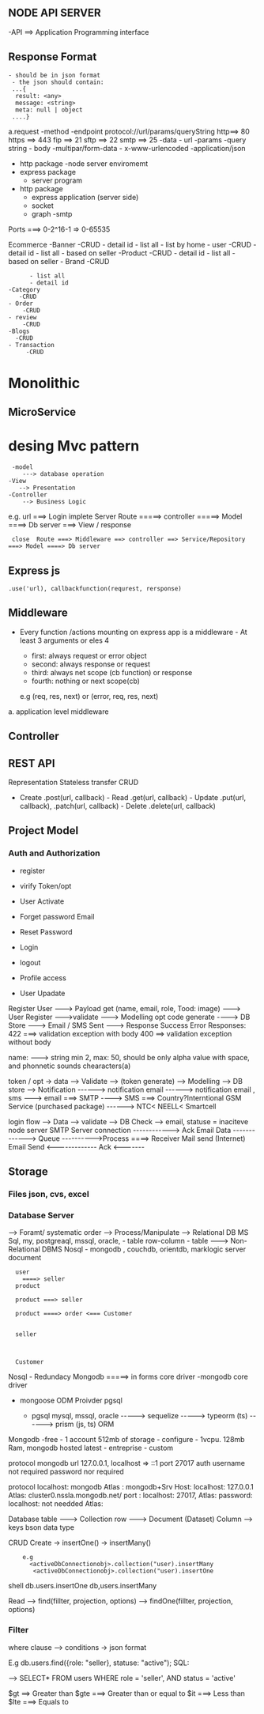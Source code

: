 ## NODE API SERVER

-API ==> Application Programming interface

## Response Format
    - should be in json format
     - the json should contain:
     ...{
      result: <any>
      message: <string>
      meta: null | object
     ....}
a.request
   -method
   -endpoint
     protocol://url/params/queryString
     http==> 80
     https ==> 443
     fip ==> 21
     sftp ==> 22
     smtp ==> 25
   -data
      - url
         -params
         -query string
     - body
         -multipar/form-data
         - x-www-urlencoded
         -application/json
 - http package
   -node server enviromemt
- express package
  - server program
- http package 
  - express application (server side)
   - socket
   - graph
   -smtp


 Ports ===> 0-2^16-1 => 0-65535

 Ecommerce 
    -Banner
       -CRUD
          - detail id
          - list all
          - list by home
    - user
       -CRUD
          - detail id
          - list all
          - based on seller
    -Product
       -CRUD
          - detail id
          - list all
          - based on seller
    - Brand
        -CRUD
         
          - list all
          - detail id
    -Category
       -CRUD
    - Order
        -CRUD
    - review
        -CRUD
    -Blogs
      -CRUD
    - Transaction
         -CRUD

 # Monolithic
 ## MicroService

 # desing Mvc pattern

     -model
        ---> database operation
    -View
       --> Presentation 
    -Controller
        --> Business Logic

e.g. 
  url ===> Login implete
  Server
     Route =====> controller =====> Model ====> Db server ===> View / response


     close  Route ===> Middleware ==> controller ==> Service/Repository ===> Model ====> Db server 


## Express js

    .use('url), callbackfunction(requrest, rersponse)

## Middleware
   - Every function /actions mounting on express app is a middleware 
    - At least 3 arguments or eles 4
       - first: always request or error object
       - second: always response or request
       - third: always  net scope (cb function) or response
       - fourth: nothing or next scope(cb)

       e.g (req, res, next)
       or
       (error, req, res, next)

a. application level middleware

## Controller

## REST API

Representation Stateless transfer
 CRUD
   - Create
      .post(url, callback)
    - Read
       .get(url, callback)
    - Update 
      .put(url, callback), .patch(url, callback)
    - Delete
      .delete(url, callback)


## Project  Model
### Auth and  Authorization

 - register
 - virify Token/opt
 - User Activate

 - Forget password Email
 - Reset Password

 - Login
 - logout
 - Profile access
 - User Upadate


 Register User 
   ---> Payload get (name, email, role, Tood: image)
      ---> User Register
        --->validate
          ---> Modelling opt code generate
            ----> DB Store
               ---> Email / SMS Sent
                 ---> Response Success
Error Responses:
422 ===> validation exception with body
400 ==> validation  exception without body

name: 
---> string min 2, max: 50, should be only alpha value with space, and phonnetic sounds chearacters(a)

token / opt
 -> data --> Validate --> (token generate) --> Modelling --> DB store --> Notification
             ------> notification email
             ------> notification email , sms
                    ---> email ===> SMTP
                    ----> SMS ===> Country?Interntional GSM Service (purchased package)
                          ------> NTC< NEELL< Smartcell



login flow
  --> Data --> validate --> DB Check
                             --> email, statuse = inaciteve
      node server            SMTP Server
      connection ------------> Ack
      Email Data -------------> Queue
                     ---------->Process ====> Receiver Mail send (Internet)
      Email Send <------------- Ack <-------


## Storage

### Files json, cvs, excel
### Database Server
   --> Foramt/ systematic order
   --> Process/Manipulate
       --> Relational DB MS
         Sql, my, postgreaql, mssql, oracle,
           - table
               row-column
            - table
          ---> Non-Relational DBMS
          Nosql
            - mongodb , couchdb, orientdb, marklogic server
              document
      
      user
        ====> seller
      product

      product ===> seller

      product ====> order <=== Customer 


      seller

        

      Customer

   Nosql
     - Redundacy 
Mongodb
       =====> in forms core driver
  -mongodb core driver
  - mongoose ODM Proivder
pgsql

    - pgsql mysql, mssql, oracle
       -----> sequelize
        -----> typeorm (ts)
        ------> prism (js, ts)
        ORM


Mongodb
   -free
       - 1 account 512mb of storage
         - configure
            - 1vcpu. 128mb Ram,
            mongodb hosted latest
      - entreprise 
         - custom



protocol     mongodb
url             127.0.0.1, localhost => ::1
port          27017
auth
   username      not required
   password       nor required


protocol 
     localhost: mongodb
     Atlas : mongodb+Srv
   Host: 
      localhost: 127.0.0.1
      Atlas: cluster0.nssla.mongodb.net/
   port :
      localhost: 27017,
      Atlas: <DBUserName>
   password: 
     localhost: not needded
     Atlas: <DBUserName-password>


Database
   table ---> Collection
   row ---> Document
   (Dataset)
   Column --> keys
   bson data type


   CRUD
      Create
        -> insertOne()
        -> insertMany()

        e.g
          <activeDbConnectionobj>.collection("user).insertMany
           <activeDbConnectionobj>.collection("user).insertOne


shell
  db.users.insertOne
  db,users.insertMany

Read
   --> find(fillter, projection, options)
   --> findOne(fillter, projection, options)



### Filter
  where clause
     --> conditions
        -> json format


   E.g db.users.find({role: "seller}, statuse: "active");
   SQL:

   --> SELECT* FROM users WHERE role = 'seller', AND status = 'active'


$gt ==> Greater than
$gte ===> Greater than or equal to
$it ===> Less than
$lte ===> Equals to
